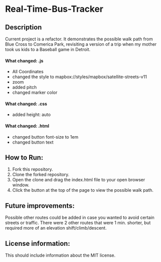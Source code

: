 # Real-Time-Bus-Tracker
## Description
Current project is a refactor. It demonstrates the possible walk path from Blue Cross to Comerica Park, revisiting a version of a trip when my mother took us kids to a Baseball game in Detroit.
#### What changed: .js
* All Coordinates
* changed the style to mapbox://styles/mapbox/satellite-streets-v11
* zoom
* added pitch
* changed marker color
#### What changed: .css
* added height: auto
#### What changed: .html
* changed button font-size to 1em
* changed button text
## How to Run: 
1. Fork this repository.
2. Clone the forked repository.
3. Open the clone and drag the index.html file to your open browser window.
4. Click the button at the top of the page to view the possible walk path.
## Future improvements: 
Possible other routes could be added in case you wanted to avoid certain streets or traffic. There were 2 other routes that were 1 min. shorter, but required more of an elevation shift/climb/descent.
## License information: 
This should include information about the MIT license. 
